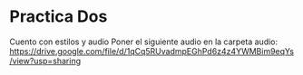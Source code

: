 # Practica Dos
 Cuento con estilos y audio
 Poner el siguiente audio en la carpeta audio:
 https://drive.google.com/file/d/1qCq5RUvadmpEGhPd6z4z4YWMBim9eqYs/view?usp=sharing
